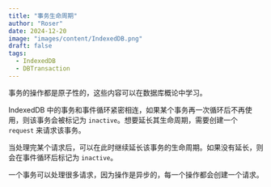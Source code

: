```yaml
---
title: "事务生命周期"
author: "Roser"
date: 2024-12-20
image: "images/content/IndexedDB.png"
draft: false
tags:
  - IndexedDB
  - DBTransaction
---
```

事务的操作都是原子性的，这些内容可以在数据库概论中学习。

IndexedDB 中的事务和事件循环紧密相连，如果某个事务再一次循环后不再使用，则该事务会被标记为 `inactive`。想要延长其生命周期，需要创建一个 `request` 来请求该事务。

当处理完某个请求后，可以在此时继续延长该事务的生命周期。如果没有延长，则会在事件循环后标记为 `inactive`。

一个事务可以处理很多请求，因为操作是异步的，每一个操作都会创建一个请求。